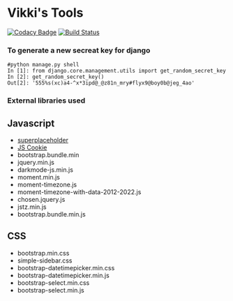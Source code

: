 # Vikki's Tools
[![Codacy Badge](https://api.codacy.com/project/badge/Grade/62d245757a5d4a8e97b2174dc9a56406)](https://app.codacy.com/manual/vignesh88/tools?utm_source=github.com&utm_medium=referral&utm_content=vignesh88/tools&utm_campaign=Badge_Grade_Dashboard)
[![Build Status](https://travis-ci.org/vignesh88/Tools.svg?branch=master)](https://travis-ci.org/vignesh88/Tools)

### To generate a new secreat key for django
```
#python manage.py shell
In [1]: from django.core.management.utils import get_random_secret_key
In [2]: get_random_secret_key()
Out[2]: '555%s(xc)a4-^x*3ipd@_@z81n_mry#flyx9@boy0b@jeg_4ao'

```

### External libraries used

Javascript
----------
- [superplaceholder](https://github.com/chinchang/superplaceholder.js)
- [JS Cookie](https://github.com/js-cookie/js-cookie)
- bootstrap.bundle.min
- jquery.min.js
- darkmode-js.min.js
- moment.min.js
- moment-timezone.js
- moment-timezone-with-data-2012-2022.js
- chosen.jquery.js
- jstz.min.js
- bootstrap.bundle.min.js

CSS
-------
- bootstrap.min.css
- simple-sidebar.css
- bootstrap-datetimepicker.min.css
- bootstrap-datetimepicker.min.js
- bootstrap-select.min.css
- bootstrap-select.min.js